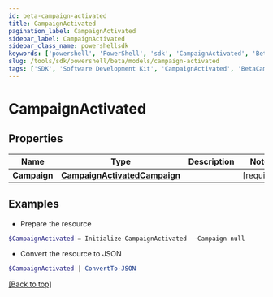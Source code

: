 ```yaml
---
id: beta-campaign-activated
title: CampaignActivated
pagination_label: CampaignActivated
sidebar_label: CampaignActivated
sidebar_class_name: powershellsdk
keywords: ['powershell', 'PowerShell', 'sdk', 'CampaignActivated', 'BetaCampaignActivated'] 
slug: /tools/sdk/powershell/beta/models/campaign-activated
tags: ['SDK', 'Software Development Kit', 'CampaignActivated', 'BetaCampaignActivated']
---
```



# CampaignActivated

## Properties

Name | Type | Description | Notes
------------ | ------------- | ------------- | -------------
**Campaign** | [**CampaignActivatedCampaign**](campaign-activated-campaign) |  | [required]

## Examples

- Prepare the resource
```powershell
$CampaignActivated = Initialize-CampaignActivated  -Campaign null
```

- Convert the resource to JSON
```powershell
$CampaignActivated | ConvertTo-JSON
```


[[Back to top]](#) 

